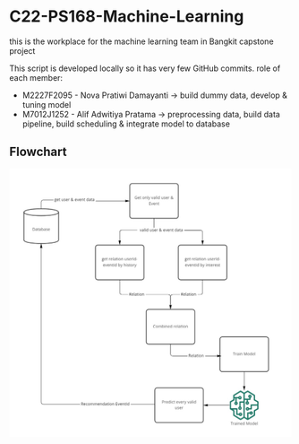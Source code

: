 # C22-PS168-Machine-Learning

this is the workplace for the machine learning team in Bangkit capstone project

This script is developed locally so it has very few GitHub commits.
role of each member:
- M2227F2095 - Nova Pratiwi Damayanti -> build dummy data, develop & tuning model
- M7012J1252 - Alif Adwitiya Pratama -> preprocessing data, build data pipeline, build scheduling & integrate model to database

## Flowchart
![Flowchart image](https://raw.githubusercontent.com/TheRisingStarTeam/C22-PS168-Machine-Learning/main/Flowchart%20-%20Frame%201.jpg)
